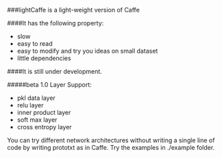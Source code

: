 ###lightCaffe is a light-weight version of Caffe

####It has the following property:
* slow
* easy to read
* easy to modify and try you ideas on small dataset
* little dependencies

####It is still under development.

#####beta 1.0
Layer Support: 
* pkl data layer
* relu layer
* inner product layer
* soft max layer
* cross entropy layer

You can try different network architectures without writing a single line of code by writing prototxt as in Caffe.
Try the examples in ./example folder.

